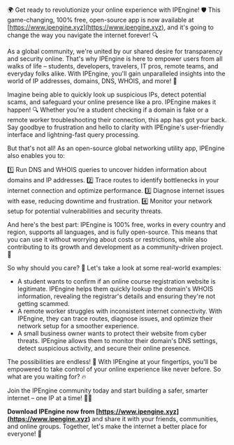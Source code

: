 🌍 Get ready to revolutionize your online experience with IPEngine! 🛡️ This game-changing, 100% free, open-source app is now available at [https://www.ipengine.xyz](https://www.ipengine.xyz), and it's going to change the way you navigate the internet forever! 🔍

As a global community, we're united by our shared desire for transparency and security online. That's why IPEngine is here to empower users from all walks of life – students, developers, travelers, IT pros, remote teams, and everyday folks alike. With IPEngine, you'll gain unparalleled insights into the world of IP addresses, domains, DNS, WHOIS, and more! 📡

Imagine being able to quickly look up suspicious IPs, detect potential scams, and safeguard your online presence like a pro. IPEngine makes it happen! 🔍 Whether you're a student checking if a domain is fake or a remote worker troubleshooting their connection, this app has got your back. Say goodbye to frustration and hello to clarity with IPEngine's user-friendly interface and lightning-fast query processing.

But that's not all! As an open-source global networking utility app, IPEngine also enables you to:

1️⃣ Run DNS and WHOIS queries to uncover hidden information about domains and IP addresses.
2️⃣ Trace routes to identify bottlenecks in your internet connection and optimize performance.
3️⃣ Diagnose internet issues with ease, reducing downtime and frustration.
4️⃣ Monitor your network setup for potential vulnerabilities and security threats.

And here's the best part: IPEngine is 100% free, works in every country and region, supports all languages, and is fully open-source. This means that you can use it without worrying about costs or restrictions, while also contributing to its growth and development as a community-driven project. 🚀

So why should you care? 🤔 Let's take a look at some real-world examples:

* A student wants to confirm if an online course registration website is legitimate. IPEngine helps them quickly lookup the domain's WHOIS information, revealing the registrar's details and ensuring they're not getting scammed.
* A remote worker struggles with inconsistent internet connectivity. With IPEngine, they can trace routes, diagnose issues, and optimize their network setup for a smoother experience.
* A small business owner wants to protect their website from cyber threats. IPEngine allows them to monitor their domain's DNS settings, detect suspicious activity, and secure their online presence.

The possibilities are endless! 🌟 With IPEngine at your fingertips, you'll be empowered to take control of your online experience like never before. So what are you waiting for? 🔥

Join the IPEngine community today and start building a safer, smarter internet – one IP at a time! 💪🌐

**Download IPEngine now from [https://www.ipengine.xyz](https://www.ipengine.xyz)** and share it with your friends, communities, and online groups. Together, let's make the internet a better place for everyone! 🌟